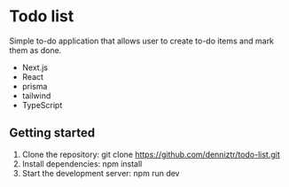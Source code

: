 <h1>Todo list</h1>

<p>Simple to-do application that allows user to create to-do items and mark them as done.</p>

- Next.js
- React
- prisma
- tailwind
- TypeScript

## Getting started

1. Clone the repository: git clone https://github.com/denniztr/todo-list.git
2. Install dependencies: npm install
3. Start the development server: npm run dev

